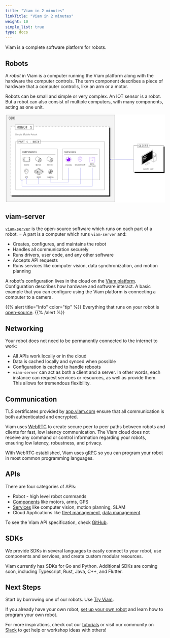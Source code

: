 ```yaml
---
title: "Viam in 2 minutes"
linkTitle: "Viam in 2 minutes"
weight: 10
simple_list: true
type: docs
---
```


Viam is a complete software platform for robots.

## Robots

A *robot* in Viam is a computer running the Viam platform along with the hardware the computer controls.
The term component describes a piece of hardware that a computer controlls, like an arm or a motor.

Robots can be small and simple or very complex.
An IOT sensor is a robot.
But a robot can also consist of multiple computers, with many components, acting as one unit.

![Robot components](img/robot-components.png)

## viam-server

[`viam-server`](https://github.com/viamrobotics/rdk) is the open-source software which runs on each part of a robot. =
A part is a computer which runs `viam-server` and:

- Creates, configures, and maintains the robot
- Handles all communication securely
- Runs drivers, user code, and any other software
- Accepts API requests
- Runs services like computer vision, data synchronization, and motion planning

A robot's configuration lives in the cloud on the [Viam platform](https://app.viam.com).
Configuration describes how hardware and software interact.
A basic example that you can configure using the Viam platform is connecting a computer to a camera.

{{% alert title="Info" color="tip" %}}
Everything that runs on your robot is [open-source](http://github.com/viamrobotics).
{{% /alert %}}

## Networking

Your robot does not need to be permanently connected to the internet to work:

- All APIs work locally or in the cloud
- Data is cached locally and synced when possible
- Configuration is cached to handle reboots
- `viam-server` can act as both a client and a server.
  In other words, each instance can request services or resources, as well as provide them.
  This allows for tremendous flexibility.

## Communication

TLS certificates provided by [app.viam.com](https://app.viam.com) ensure that all communication is both authenticated and encrypted.

Viam uses [WebRTC](https://webrtc.org/) to create secure peer to peer paths between robots and clients for fast, low latency communication.
The Viam cloud does not receive any command or control information regarding your robots, ensuring low latency, robustness, and privacy.

With WebRTC established, Viam uses [gRPC](https://grpc.io/) so you can program your robot in most common programming languages.

## APIs

There are four categories of APIs:

- Robot - high level robot commands
- [Components](/components) like motors, arms, GPS
- [Services](/services) like computer vision, motion planning, SLAM
- Cloud Applications like [fleet management](/product-overviews/fleet-management), [data management](/services/data-management)

To see the Viam API specification, check [GitHub](https://github.com/viamrobotics/api).

## SDKs

We provide SDKs in several languages to easily connect to your robot, use components and services, and create custom modular resources.

Viam currently has SDKs for Go and Python.
Additional SDKs are coming soon, including Typescript, Rust, Java, C++, and Flutter.

## Next Steps

Start by borrowing one of our robots.
Use [Try Viam](/getting-started/try-viam/).

If you already have your own robot, [set up your own robot](/getting-started/app-usage/) and learn how to program your own robot.

For more inspirations, check out our [tutorials](/tutorials) or visit our community on [Slack](https://viamrobotics.slack.com/) to get help or workshop ideas with others!
